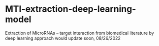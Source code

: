 # MTI-extraction-deep-learning-model
Extraction of MicroRNAs – target interaction from biomedical literature by deep learning approach
would update soon, 08/26/2022
